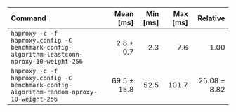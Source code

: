| Command | Mean [ms] | Min [ms] | Max [ms] | Relative |
|:---|---:|---:|---:|---:|
| `haproxy -c -f haproxy.config -C benchmark-config-algorithm-leastconn-nproxy-10-weight-256` | 2.8 ± 0.7 | 2.3 | 7.6 | 1.00 |
| `haproxy -c -f haproxy.config -C benchmark-config-algorithm-random-nproxy-10-weight-256` | 69.5 ± 15.8 | 52.5 | 101.7 | 25.08 ± 8.82 |
